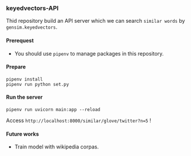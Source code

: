 ### keyedvectors-API
Thid repository build an API server which we can search `similar words` by `gensim.keyedvectors`.

#### Prerequest
- You should use `pipenv` to manage packages in this repository.

#### Prepare
```shell
pipenv install
pipenv run python set.py
```

#### Run the server
```shell
pipenv run uvicorn main:app --reload
```
Access `http://localhost:8000/similar/glove/twitter?n=5` !

#### Future works
- Train model with wikipedia corpas.
